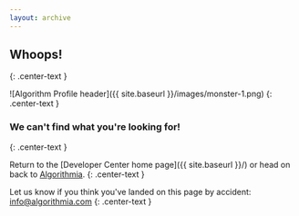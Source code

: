 ```yaml
---
layout: archive
---
```


## Whoops!
{: .center-text }

![Algorithm Profile header]({{ site.baseurl }}/images/monster-1.png)
{: .center-text }

### We can't find what you're looking for!
{: .center-text }

Return to the [Developer Center home page]({{ site.baseurl }}/) or head on back to [Algorithmia](https://algorithmia.com).
{: .center-text }

Let us know if you think you've landed on this page by accident:
<info@algorithmia.com>
{: .center-text }
